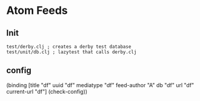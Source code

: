 # Atom Feeds

## Init 
    test/derby.clj ; creates a derby test database
    test/unit/db.clj ; lazytest that calls derby.clj

## config 
  (binding [title "df" 
            uuid "df" 
            mediatype "df" 
            feed-author "A" 
            db "df" 
            url "df" 
            current-url "df"] 
    (check-config))

